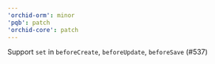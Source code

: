 ```yaml
---
'orchid-orm': minor
'pqb': patch
'orchid-core': patch
---
```


Support `set` in `beforeCreate`, `beforeUpdate`, `beforeSave` (#537)
